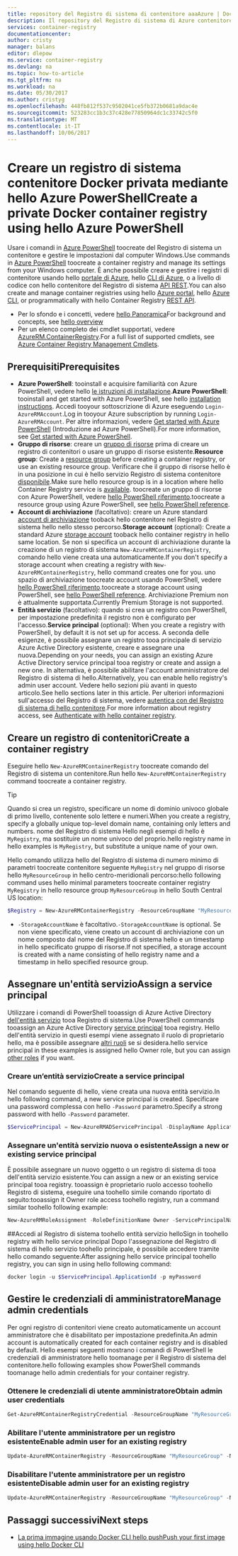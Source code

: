 ```yaml
---
title: repository del Registro di sistema di contenitore aaaAzure | Documenti Microsoft
description: Il repository del Registro di sistema di Azure contenitore toouse per le immagini Docker
services: container-registry
documentationcenter: 
author: cristy
manager: balans
editor: dlepow
ms.service: container-registry
ms.devlang: na
ms.topic: how-to-article
ms.tgt_pltfrm: na
ms.workload: na
ms.date: 05/30/2017
ms.author: cristyg
ms.openlocfilehash: 448fb812f537c9502041ce5fb372b0681a9dac4e
ms.sourcegitcommit: 523283cc1b3c37c428e77850964dc1c33742c5f0
ms.translationtype: MT
ms.contentlocale: it-IT
ms.lasthandoff: 10/06/2017
---
```

# <a name="create-a-private-docker-container-registry-using-hello-azure-powershell"></a><span data-ttu-id="b765a-103">Creare un registro di sistema contenitore Docker privata mediante hello Azure PowerShell</span><span class="sxs-lookup"><span data-stu-id="b765a-103">Create a private Docker container registry using hello Azure PowerShell</span></span>
<span data-ttu-id="b765a-104">Usare i comandi in [Azure PowerShell](https://docs.microsoft.com/en-us/powershell/azure/overview) toocreate del Registro di sistema un contenitore e gestire le impostazioni dal computer Windows.</span><span class="sxs-lookup"><span data-stu-id="b765a-104">Use commands in [Azure PowerShell](https://docs.microsoft.com/en-us/powershell/azure/overview) toocreate a container registry and manage its settings from your Windows computer.</span></span> <span data-ttu-id="b765a-105">È anche possibile creare e gestire i registri di contenitore usando hello [portale di Azure](container-registry-get-started-portal.md), hello [CLI di Azure](container-registry-get-started-azure-cli.md), o a livello di codice con hello contenitore del Registro di sistema [API REST](https://go.microsoft.com/fwlink/p/?linkid=834376).</span><span class="sxs-lookup"><span data-stu-id="b765a-105">You can also create and manage container registries using hello [Azure portal](container-registry-get-started-portal.md), hello [Azure CLI](container-registry-get-started-azure-cli.md), or programmatically with hello Container Registry [REST API](https://go.microsoft.com/fwlink/p/?linkid=834376).</span></span>


* <span data-ttu-id="b765a-106">Per lo sfondo e i concetti, vedere [hello Panoramica](container-registry-intro.md)</span><span class="sxs-lookup"><span data-stu-id="b765a-106">For background and concepts, see [hello overview](container-registry-intro.md)</span></span>
* <span data-ttu-id="b765a-107">Per un elenco completo dei cmdlet supportati, vedere [AzureRM.ContainerRegistry](https://docs.microsoft.com/en-us/powershell/module/azurerm.containerregistry/).</span><span class="sxs-lookup"><span data-stu-id="b765a-107">For a full list of supported cmdlets, see [Azure Container Registry Management Cmdlets](https://docs.microsoft.com/en-us/powershell/module/azurerm.containerregistry/).</span></span>


## <a name="prerequisites"></a><span data-ttu-id="b765a-108">Prerequisiti</span><span class="sxs-lookup"><span data-stu-id="b765a-108">Prerequisites</span></span>
* <span data-ttu-id="b765a-109">**Azure PowerShell**: tooinstall e acquisire familiarità con Azure PowerShell, vedere hello [le istruzioni di installazione](https://docs.microsoft.com/en-us/powershell/azure/install-azurerm-ps).</span><span class="sxs-lookup"><span data-stu-id="b765a-109">**Azure PowerShell**: tooinstall and get started with Azure PowerShell, see hello [installation instructions](https://docs.microsoft.com/en-us/powershell/azure/install-azurerm-ps).</span></span> <span data-ttu-id="b765a-110">Accedi tooyour sottoscrizione di Azure eseguendo `Login-AzureRMAccount`.</span><span class="sxs-lookup"><span data-stu-id="b765a-110">Log in tooyour Azure subscription by running `Login-AzureRMAccount`.</span></span> <span data-ttu-id="b765a-111">Per altre informazioni, vedere [Get started with Azure PowerShell](https://docs.microsoft.com/en-us/powershell/azure/get-started-azurep) (Introduzione ad Azure PowerShell).</span><span class="sxs-lookup"><span data-stu-id="b765a-111">For more information, see [Get started with Azure PowerShell](https://docs.microsoft.com/en-us/powershell/azure/get-started-azurep).</span></span>
* <span data-ttu-id="b765a-112">**Gruppo di risorse**: creare un [gruppo di risorse](../azure-resource-manager/resource-group-overview.md#resource-groups) prima di creare un registro di contenitori o usare un gruppo di risorse esistente.</span><span class="sxs-lookup"><span data-stu-id="b765a-112">**Resource group**: Create a [resource group](../azure-resource-manager/resource-group-overview.md#resource-groups) before creating a container registry, or use an existing resource group.</span></span> <span data-ttu-id="b765a-113">Verificare che il gruppo di risorse hello è in una posizione in cui è hello servizio Registro di sistema contenitore [disponibile](https://azure.microsoft.com/regions/services/).</span><span class="sxs-lookup"><span data-stu-id="b765a-113">Make sure hello resource group is in a location where hello Container Registry service is [available](https://azure.microsoft.com/regions/services/).</span></span> <span data-ttu-id="b765a-114">toocreate un gruppo di risorse con Azure PowerShell, vedere [hello PowerShell riferimento](https://docs.microsoft.com/en-us/powershell/azure/get-started-azureps#create-a-resource-group).</span><span class="sxs-lookup"><span data-stu-id="b765a-114">toocreate a resource group using Azure PowerShell, see [hello PowerShell reference](https://docs.microsoft.com/en-us/powershell/azure/get-started-azureps#create-a-resource-group).</span></span>
* <span data-ttu-id="b765a-115">**Account di archiviazione** (facoltativo): creare un Azure standard [account di archiviazione](../storage/common/storage-introduction.md) tooback hello contenitore nel Registro di sistema hello nello stesso percorso.</span><span class="sxs-lookup"><span data-stu-id="b765a-115">**Storage account** (optional): Create a standard Azure [storage account](../storage/common/storage-introduction.md) tooback hello container registry in hello same location.</span></span> <span data-ttu-id="b765a-116">Se non si specifica un account di archiviazione durante la creazione di un registro di sistema `New-AzureRMContainerRegistry`, comando hello viene creata una automaticamente.</span><span class="sxs-lookup"><span data-stu-id="b765a-116">If you don't specify a storage account when creating a registry with `New-AzureRMContainerRegistry`, hello command creates one for you.</span></span> <span data-ttu-id="b765a-117">uno spazio di archiviazione toocreate account usando PowerShell, vedere [hello PowerShell riferimento](https://docs.microsoft.com/en-us/powershell/module/azure/new-azurestorageaccount).</span><span class="sxs-lookup"><span data-stu-id="b765a-117">toocreate a storage account using PowerShell, see [hello PowerShell reference](https://docs.microsoft.com/en-us/powershell/module/azure/new-azurestorageaccount).</span></span> <span data-ttu-id="b765a-118">Archiviazione Premium non è attualmente supportata.</span><span class="sxs-lookup"><span data-stu-id="b765a-118">Currently Premium Storage is not supported.</span></span>
* <span data-ttu-id="b765a-119">**Entità servizio** (facoltativo): quando si crea un registro con PowerShell, per impostazione predefinita il registro non è configurato per l'accesso.</span><span class="sxs-lookup"><span data-stu-id="b765a-119">**Service principal** (optional): When you create a registry with PowerShell, by default it is not set up for access.</span></span> <span data-ttu-id="b765a-120">A seconda delle esigenze, è possibile assegnare un registro tooa principale di servizio Azure Active Directory esistente, creare e assegnare una nuova.</span><span class="sxs-lookup"><span data-stu-id="b765a-120">Depending on your needs, you can assign an existing Azure Active Directory service principal tooa registry or create and assign a new one.</span></span> <span data-ttu-id="b765a-121">In alternativa, è possibile abilitare l'account amministratore del Registro di sistema di hello.</span><span class="sxs-lookup"><span data-stu-id="b765a-121">Alternatively, you can enable hello registry's admin user account.</span></span> <span data-ttu-id="b765a-122">Vedere hello sezioni più avanti in questo articolo.</span><span class="sxs-lookup"><span data-stu-id="b765a-122">See hello sections later in this article.</span></span> <span data-ttu-id="b765a-123">Per ulteriori informazioni sull'accesso del Registro di sistema, vedere [autentica con del Registro di sistema di hello contenitore](container-registry-authentication.md).</span><span class="sxs-lookup"><span data-stu-id="b765a-123">For more information about registry access, see [Authenticate with hello container registry](container-registry-authentication.md).</span></span>

## <a name="create-a-container-registry"></a><span data-ttu-id="b765a-124">Creare un registro di contenitori</span><span class="sxs-lookup"><span data-stu-id="b765a-124">Create a container registry</span></span>
<span data-ttu-id="b765a-125">Eseguire hello `New-AzureRMContainerRegistry` toocreate comando del Registro di sistema un contenitore.</span><span class="sxs-lookup"><span data-stu-id="b765a-125">Run hello `New-AzureRMContainerRegistry` command toocreate a container registry.</span></span>

> [!TIP]
> <span data-ttu-id="b765a-126">Quando si crea un registro, specificare un nome di dominio univoco globale di primo livello, contenente solo lettere e numeri.</span><span class="sxs-lookup"><span data-stu-id="b765a-126">When you create a registry, specify a globally unique top-level domain name, containing only letters and numbers.</span></span> <span data-ttu-id="b765a-127">nome del Registro di sistema Hello negli esempi di hello è `MyRegistry`, ma sostituire un nome univoco del proprio.</span><span class="sxs-lookup"><span data-stu-id="b765a-127">hello registry name in hello examples is `MyRegistry`, but substitute a unique name of your own.</span></span>
>
>

<span data-ttu-id="b765a-128">Hello comando utilizza hello del Registro di sistema di numero minimo di parametri toocreate contenitore seguente `MyRegistry` nel gruppo di risorse hello `MyResourceGroup` in hello centro-meridionali percorso:</span><span class="sxs-lookup"><span data-stu-id="b765a-128">hello following command uses hello minimal parameters toocreate container registry `MyRegistry` in hello resource group `MyResourceGroup` in hello South Central US location:</span></span>

```PowerShell
$Registry = New-AzureRMContainerRegistry -ResourceGroupName "MyResourceGroup" -Name "MyRegistry"
```

* <span data-ttu-id="b765a-129">`-StorageAccountName` è facoltativo.</span><span class="sxs-lookup"><span data-stu-id="b765a-129">`-StorageAccountName` is optional.</span></span> <span data-ttu-id="b765a-130">Se non viene specificato, viene creato un account di archiviazione con un nome composto dal nome del Registro di sistema hello e un timestamp in hello specificato gruppo di risorse.</span><span class="sxs-lookup"><span data-stu-id="b765a-130">If not specified, a storage account is created with a name consisting of hello registry name and a timestamp in hello specified resource group.</span></span>

## <a name="assign-a-service-principal"></a><span data-ttu-id="b765a-131">Assegnare un'entità servizio</span><span class="sxs-lookup"><span data-stu-id="b765a-131">Assign a service principal</span></span>
<span data-ttu-id="b765a-132">Utilizzare i comandi di PowerShell tooassign di Azure Active Directory [dell'entità servizio](../azure-resource-manager/resource-group-authenticate-service-principal.md) tooa Registro di sistema.</span><span class="sxs-lookup"><span data-stu-id="b765a-132">Use PowerShell commands tooassign an Azure Active Directory [service principal](../azure-resource-manager/resource-group-authenticate-service-principal.md) tooa registry.</span></span> <span data-ttu-id="b765a-133">Hello dell'entità servizio in questi esempi viene assegnato il ruolo di proprietario hello, ma è possibile assegnare [altri ruoli](../active-directory/role-based-access-control-configure.md) se si desidera.</span><span class="sxs-lookup"><span data-stu-id="b765a-133">hello service principal in these examples is assigned hello Owner role, but you can assign [other roles](../active-directory/role-based-access-control-configure.md) if you want.</span></span>

### <a name="create-a-service-principal"></a><span data-ttu-id="b765a-134">Creare un’entità servizio</span><span class="sxs-lookup"><span data-stu-id="b765a-134">Create a service principal</span></span>
<span data-ttu-id="b765a-135">Nel comando seguente di hello, viene creata una nuova entità servizio.</span><span class="sxs-lookup"><span data-stu-id="b765a-135">In hello following command, a new service principal is created.</span></span> <span data-ttu-id="b765a-136">Specificare una password complessa con hello `-Password` parametro.</span><span class="sxs-lookup"><span data-stu-id="b765a-136">Specify a strong password with hello `-Password` parameter.</span></span>

```PowerShell
$ServicePrincipal = New-AzureRMADServicePrincipal -DisplayName ApplicationDisplayName -Password "MyPassword"
```

### <a name="assign-a-new-or-existing-service-principal"></a><span data-ttu-id="b765a-137">Assegnare un'entità servizio nuova o esistente</span><span class="sxs-lookup"><span data-stu-id="b765a-137">Assign a new or existing service principal</span></span>
<span data-ttu-id="b765a-138">È possibile assegnare un nuovo oggetto o un registro di sistema di tooa dell'entità servizio esistente.</span><span class="sxs-lookup"><span data-stu-id="b765a-138">You can assign a new or an existing service principal tooa registry.</span></span> <span data-ttu-id="b765a-139">tooassign è proprietario ruolo accesso toohello Registro di sistema, eseguire una toohello simile comando riportato di seguito:</span><span class="sxs-lookup"><span data-stu-id="b765a-139">tooassign it Owner role access toohello registry, run a command similar toohello following example:</span></span>

```PowerShell
New-AzureRMRoleAssignment -RoleDefinitionName Owner -ServicePrincipalName $ServicePrincipal.ApplicationId -Scope $Registry.Id
```

##<a name="sign-in-toohello-registry-with-hello-service-principal"></a><span data-ttu-id="b765a-140">Accedi al Registro di sistema toohello entità servizio hello</span><span class="sxs-lookup"><span data-stu-id="b765a-140">Sign in toohello registry with hello service principal</span></span>
<span data-ttu-id="b765a-141">Dopo l'assegnazione del Registro di sistema di hello servizio toohello principale, è possibile accedere tramite hello comando seguente:</span><span class="sxs-lookup"><span data-stu-id="b765a-141">After assigning hello service principal toohello registry, you can sign in using hello following command:</span></span>

```PowerShell
docker login -u $ServicePrincipal.ApplicationId -p myPassword
```

## <a name="manage-admin-credentials"></a><span data-ttu-id="b765a-142">Gestire le credenziali di amministratore</span><span class="sxs-lookup"><span data-stu-id="b765a-142">Manage admin credentials</span></span>
<span data-ttu-id="b765a-143">Per ogni registro di contenitori viene creato automaticamente un account amministratore che è disabilitato per impostazione predefinita.</span><span class="sxs-lookup"><span data-stu-id="b765a-143">An admin account is automatically created for each container registry and is disabled by default.</span></span> <span data-ttu-id="b765a-144">Hello esempi seguenti mostrano i comandi di PowerShell le credenziali di amministratore hello toomanage per il Registro di sistema del contenitore.</span><span class="sxs-lookup"><span data-stu-id="b765a-144">hello following examples show PowerShell commands toomanage hello admin credentials for your container registry.</span></span>

### <a name="obtain-admin-user-credentials"></a><span data-ttu-id="b765a-145">Ottenere le credenziali di utente amministratore</span><span class="sxs-lookup"><span data-stu-id="b765a-145">Obtain admin user credentials</span></span>
```PowerShell
Get-AzureRMContainerRegistryCredential -ResourceGroupName "MyResourceGroup" -Name "MyRegistry"
```

### <a name="enable-admin-user-for-an-existing-registry"></a><span data-ttu-id="b765a-146">Abilitare l'utente amministratore per un registro esistente</span><span class="sxs-lookup"><span data-stu-id="b765a-146">Enable admin user for an existing registry</span></span>
```PowerShell
Update-AzureRMContainerRegistry -ResourceGroupName "MyResourceGroup" -Name "MyRegistry" -EnableAdminUser
```

### <a name="disable-admin-user-for-an-existing-registry"></a><span data-ttu-id="b765a-147">Disabilitare l'utente amministratore per un registro esistente</span><span class="sxs-lookup"><span data-stu-id="b765a-147">Disable admin user for an existing registry</span></span>
```PowerShell
Update-AzureRMContainerRegistry -ResourceGroupName "MyResourceGroup" -Name "MyRegistry" -DisableAdminUser
```

## <a name="next-steps"></a><span data-ttu-id="b765a-148">Passaggi successivi</span><span class="sxs-lookup"><span data-stu-id="b765a-148">Next steps</span></span>
* [<span data-ttu-id="b765a-149">La prima immagine usando Docker CLI hello push</span><span class="sxs-lookup"><span data-stu-id="b765a-149">Push your first image using hello Docker CLI</span></span>](container-registry-get-started-docker-cli.md)
